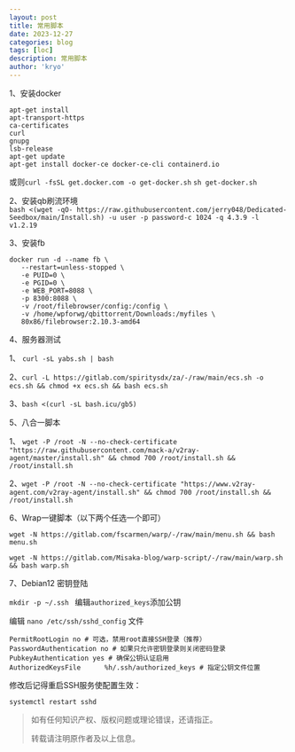 ```yaml
---
layout: post
title: 常用脚本
date: 2023-12-27
categories: blog
tags: [loc]
description: 常用脚本
author: 'kryo'
---
```


1、安装docker

    apt-get install
    apt-transport-https
    ca-certificates
    curl
    gnupg
    lsb-release
    apt-get update
    apt-get install docker-ce docker-ce-cli containerd.io

  或则`curl -fsSL get.docker.com -o get-docker.sh` 
      `sh get-docker.sh`

2、安装qb刷流环境  
    `bash <(wget -qO- https://raw.githubusercontent.com/jerry048/Dedicated-Seedbox/main/Install.sh) -u user -p password-c 1024 -q 4.3.9 -l v1.2.19 `

3、安装fb

    docker run -d --name fb \
       --restart=unless-stopped \
       -e PUID=0 \
       -e PGID=0 \
       -e WEB_PORT=8088 \
       -p 8300:8088 \
       -v /root/filebrowser/config:/config \
       -v /home/wpforwg/qbittorrent/Downloads:/myfiles \
       80x86/filebrowser:2.10.3-amd64

4、服务器测试

   1、 `curl -sL yabs.sh | bash`
   
   2、`curl -L https://gitlab.com/spiritysdx/za/-/raw/main/ecs.sh -o ecs.sh && chmod +x ecs.sh && bash ecs.sh`
  
   3、`bash <(curl -sL bash.icu/gb5)`

5、八合一脚本
  
   1、 `wget -P /root -N --no-check-certificate "https://raw.githubusercontent.com/mack-a/v2ray-agent/master/install.sh" && chmod 700 /root/install.sh && /root/install.sh`
   
   2、`wget -P /root -N --no-check-certificate "https://www.v2ray-agent.com/v2ray-agent/install.sh" && chmod 700 /root/install.sh && /root/install.sh`

6、Wrap一键脚本（以下两个任选一个即可）

`wget -N https://gitlab.com/fscarmen/warp/-/raw/main/menu.sh && bash menu.sh`

`wget -N https://gitlab.com/Misaka-blog/warp-script/-/raw/main/warp.sh && bash warp.sh`

7、Debian12 密钥登陆

`mkdir -p ~/.ssh `  编辑`authorized_keys`添加公钥

编辑 `nano /etc/ssh/sshd_config` 文件

```
PermitRootLogin no # 可选，禁用root直接SSH登录（推荐）
PasswordAuthentication no # 如果只允许密钥登录则关闭密码登录
PubkeyAuthentication yes # 确保公钥认证启用
AuthorizedKeysFile      %h/.ssh/authorized_keys # 指定公钥文件位置
```

修改后记得重启SSH服务使配置生效：

`systemctl restart sshd`

 > 如有任何知识产权、版权问题或理论错误，还请指正。
 >
 > 转载请注明原作者及以上信息。
